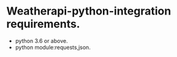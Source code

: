 # Weatherapi-python-integration requirements.
 - python 3.6 or above.
 - python module:requests,json. 
